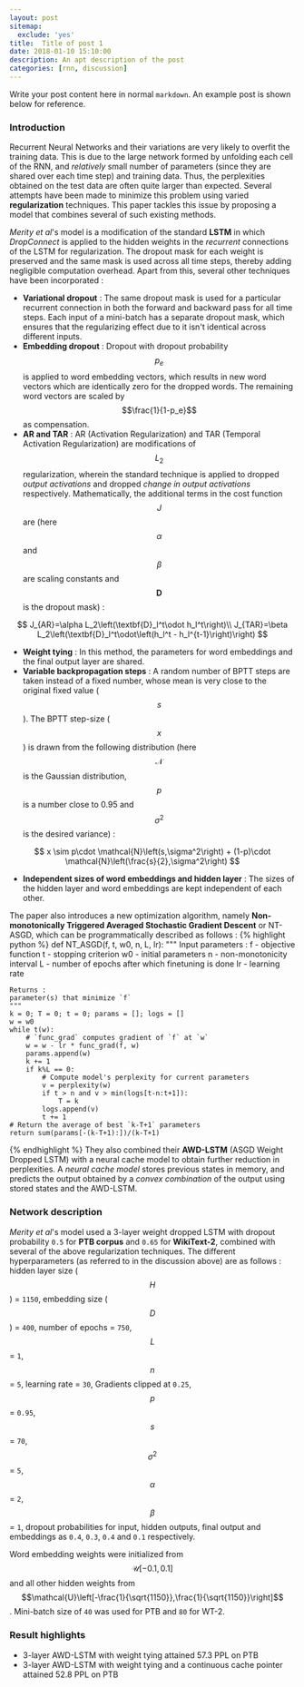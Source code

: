 ```yaml
---
layout: post
sitemap:
  exclude: 'yes'
title:  Title of post 1
date: 2018-01-10 15:10:00
description: An apt description of the post
categories: [rnn, discussion]
---
```


Write your post content here in normal `markdown`. An example post is shown below for reference. 

### Introduction

Recurrent Neural Networks and their variations are very likely to overfit the training data. This is due to the large network formed by unfolding each cell of the RNN, and *relatively* small number of parameters (since they are shared over each time step) and training data. Thus, the perplexities obtained on the test data are often quite larger than expected. Several attempts have been made to minimize this problem using varied **regularization** techniques. This paper tackles this issue by proposing a model that combines several of such existing methods.

*Merity et al*'s model is a modification of the standard **LSTM** in which *DropConnect* is applied to the hidden weights in the *recurrent* connections of the LSTM for regularization. The dropout mask for each weight is preserved and the same mask is used across all time steps, thereby adding negligible computation overhead. Apart from this, several other techniques have been incorporated :
* **Variational dropout** : The same dropout mask is used for a particular recurrent connection in both the forward and backward pass for all time steps. Each input of a mini-batch has a separate dropout mask, which ensures that the regularizing effect due to it isn't identical across different inputs.
* **Embedding dropout** : Dropout with dropout probability $$p_e$$ is applied to word embedding vectors, which results in new word vectors which are identically zero for the dropped words. The remaining word vectors are scaled by $$\frac{1}{1-p_e}$$ as compensation.
* **AR and TAR** : AR (Activation Regularization) and TAR (Temporal Activation Regularization) are modifications of $$L_2$$ regularization, wherein the standard technique is applied to dropped *output activations* and dropped *change in output activations* respectively. Mathematically, the additional terms in the cost function $$J$$ are (here $$\alpha$$ and $$\beta$$ are scaling constants and $$\textbf{D}$$ is the dropout mask) :

$$
J_{AR}=\alpha L_2\left(\textbf{D}_l^t\odot h_l^t\right)\\
J_{TAR}=\beta L_2\left(\textbf{D}_l^t\odot\left(h_l^t - h_l^{t-1}\right)\right)
$$

* **Weight tying** : In this method, the parameters for word embeddings and the final output layer are shared.
* **Variable backpropagation steps** : A random number of BPTT steps are taken instead of a fixed number, whose mean is very close to the original fixed value ($$s$$). The BPTT step-size ($$x$$) is drawn from the following distribution (here $$\mathcal{N}$$ is the Gaussian distribution, $$p$$ is a number close to 0.95 and $$\sigma^2$$ is the desired variance) :

$$
x \sim p\cdot \mathcal{N}\left(s,\sigma^2\right) + (1-p)\cdot \mathcal{N}\left(\frac{s}{2},\sigma^2\right)
$$

* **Independent sizes of word embeddings and hidden layer** : The sizes of the hidden layer and word embeddings are kept independent of each other.

The paper also introduces a new optimization algorithm, namely **Non-monotonically Triggered Averaged Stochastic Gradient Descent** or NT-ASGD, which can be programmatically described as follows :
{% highlight python %}
def NT_ASGD(f, t, w0, n, L, lr):
    """
    Input parameters :
    f  - objective function
    t  - stopping criterion
    w0 - initial parameters
    n  - non-monotonicity interval
    L  - number of epochs after which finetuning is done
    lr - learning rate

    Returns :
    parameter(s) that minimize `f`
    """
    k = 0; T = 0; t = 0; params = []; logs = []
    w = w0
    while t(w):
        # `func_grad` computes gradient of `f` at `w`
        w = w - lr * func_grad(f, w)
        params.append(w)
        k += 1
        if k%L == 0:
            # Compute model's perplexity for current parameters
            v = perplexity(w)
            if t > n and v > min(logs[t-n:t+1]):
                T = k
            logs.append(v)
            t += 1
    # Return the average of best `k-T+1` parameters
    return sum(params[-(k-T+1):])/(k-T+1)     
{% endhighlight %}
They also combined their **AWD-LSTM** (ASGD Weight Dropped LSTM) with a neural cache model to obtain further reduction in perplexities. A *neural cache model* stores previous states in memory, and predicts the output obtained by a *convex combination* of the output using stored states and the AWD-LSTM.

### Network description
*Merity et al*'s model used a 3-layer weight dropped LSTM with dropout probability `0.5` for **PTB corpus** and `0.65` for **WikiText-2**, combined with several of the above regularization techniques. The different hyperparameters (as referred to in the discussion above) are as follows : hidden layer size ($$H$$) = `1150`, embedding size ($$D$$) = `400`, number of epochs = `750`, $$L$$ = `1`, $$n$$ = `5`, learning rate = `30`, Gradients clipped at `0.25`, $$p$$ = `0.95`, $$s$$ = `70`, $$\sigma^2$$ = `5`, $$\alpha$$ = `2`, $$\beta$$ = `1`, dropout probabilities for input, hidden outputs, final output and embeddings as `0.4`, `0.3`, `0.4` and `0.1` respectively.

Word embedding weights were initialized from $$\mathcal{U}\left[-0.1,0.1\right]$$ and all other hidden weights from $$\mathcal{U}\left[-\frac{1}{\sqrt{1150}},\frac{1}{\sqrt{1150}}\right]$$. Mini-batch size of `40` was used for PTB and `80` for WT-2.

### Result highlights
* 3-layer AWD-LSTM with weight tying attained 57.3 PPL on PTB
* 3-layer AWD-LSTM with weight tying and a continuous cache pointer attained 52.8 PPL on PTB
